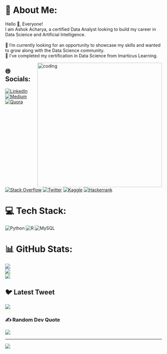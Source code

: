 # 💫 About Me:
Hello 👋, Everyone!<br>I am Ashok Acharya, a certified Data Analyst looking to build my career in Data Science and Artificial Intelligence.<br><br>🔭 I’m currently looking for an opportunity to showcase my skills and wanted to grow along with the Data Science community.<br>🌱 I've completed my certification in Data Science from Imarticus Learning.

<img align="right" alt="coding" width="400" src="https://media1.tenor.com/images/cd37fa49c983ac905df0016fd5b6a2ee/tenor.gif?itemid=13165216">


## 🌐 Socials:
[![LinkedIn](https://img.shields.io/badge/LinkedIn-%230077B5.svg?logo=linkedin&logoColor=white)](https://linkedin.com/in/https://www.linkedin.com/in/ashok-acharya-2048921a1/) [![Medium](https://img.shields.io/badge/Medium-12100E?logo=medium&logoColor=white)](https://medium.com/@https://medium.com/@aashokaacharya) [![Quora](https://img.shields.io/badge/Quora-%23B92B27.svg?logo=Quora&logoColor=white)](https://quora.com/profile/https://www.quora.com/profile/Ashok-Acharya-41) [![Stack Overflow](https://img.shields.io/badge/-Stackoverflow-FE7A16?logo=stack-overflow&logoColor=white)](https://stackoverflow.com/users/https://stackoverflow.com/users/21510552/ashok-acharya) [![Twitter](https://img.shields.io/badge/Twitter-%231DA1F2.svg?logo=Twitter&logoColor=white)](https://twitter.com/https://twitter.com/aashok_aacharya) [![Kaggle](https://img.shields.io/badge/Kaggle-%23E4405F.svg?logo=Kaggle&logoColor=white)](https://kaggle.com/https://www.kaggle.com/aashokaacharya) 
[![Hackerrank](https://img.shields.io/badge/Hackerrank-1769ff?logo=hackerrank&logoColor=white)](https://hackerrank.net/https://www.hackerrank.com/aashokaacharya)



# 💻 Tech Stack:
![Python](https://img.shields.io/badge/python-3670A0?style=for-the-badge&logo=python&logoColor=ffdd54) ![R](https://img.shields.io/badge/r-%23276DC3.svg?style=for-the-badge&logo=r&logoColor=white) ![MySQL](https://img.shields.io/badge/mysql-%2300f.svg?style=for-the-badge&logo=mysql&logoColor=white)
# 📊 GitHub Stats:
![](https://github-readme-stats.vercel.app/api?username=aashok30&theme=dark&hide_border=false&include_all_commits=false&count_private=false)<br/>
![](https://github-readme-streak-stats.herokuapp.com/?user=aashok30&theme=dark&hide_border=false)<br/>
![](https://github-readme-stats.vercel.app/api/top-langs/?username=aashok30&theme=dark&hide_border=false&include_all_commits=false&count_private=false&layout=compact)


## 🐦 Latest Tweet
[![](https://gtce.itsvg.in/api?username=https://twitter.com/aashok_aacharya)](https://github.com/VishwaGauravIn/github-twitter-card-embed)

### ✍️ Random Dev Quote
![](https://quotes-github-readme.vercel.app/api?type=horizontal&theme=radical)

---
[![](https://visitcount.itsvg.in/api?id=aashok30&icon=0&color=0)](https://visitcount.itsvg.in)
